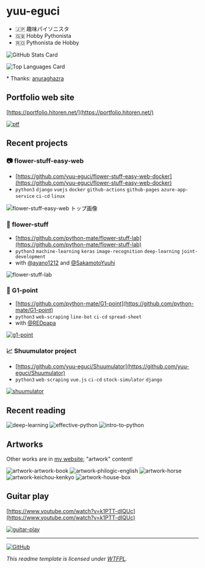 yuu-eguci
===

- 🇯🇵 趣味パイソニスタ
- 🇬🇧 Hobby Pythonista
- 🇷🇴 Pythonista de Hobby

![GitHub Stats Card](https://github-readme-stats.vercel.app/api?username=yuu-eguci&show_icons=true&theme=vue-dark&count_private=true)

![Top Languages Card](https://github-readme-stats.vercel.app/api/top-langs/?username=yuu-eguci&show_icons=true&theme=vue-dark&hide=Jupyter%20Notebook,CSS)

\* Thanks: [anuraghazra](https://github.com/anuraghazra/github-readme-stats)

## Portfolio web site

[https://portfolio.hitoren.net/](https://portfolio.hitoren.net/)

[![ptf](assets/ptf-header.jpg)](https://portfolio.hitoren.net/)

## Recent projects

### 📷 flower-stuff-easy-web

- [https://github.com/yuu-eguci/flower-stuff-easy-web-docker](https://github.com/yuu-eguci/flower-stuff-easy-web-docker)
- `python3` `django` `vuejs` `docker` `github-actions` `github-pages` `azure-app-service` `ci-cd` `linux`

![flower-stuff-easy-web トップ画像](https://user-images.githubusercontent.com/28250432/137093980-3fdaa06d-7bde-4d89-b65b-de49a2a0fe01.png)

### 🌻 flower-stuff

- [https://github.com/python-mate/flower-stuff-lab](https://github.com/python-mate/flower-stuff-lab)
- `python3` `machine-learning` `keras` `image-recognition` `deep-learning` `joint-development`
- with [@ayano1212](https://github.com/ayano1212) and [@SakamotoYuuhi](https://github.com/SakamotoYuuhi)

![flower-stuff-lab](https://user-images.githubusercontent.com/28250432/126898350-ff528452-826d-4e87-b0e5-fd2e38b923a1.png)

### 🏇 G1-point

- [https://github.com/python-mate/G1-point](https://github.com/python-mate/G1-point)
- `python3` `web-scraping` `line-bot` `ci-cd` `spread-sheet`
- with [@REDpapa](https://github.com/REDpapa)

[![g1-point](assets/g1-point.jpg)](https://github.com/python-mate/G1-point)

### 📈 Shuumulator project

- [https://github.com/yuu-eguci/Shuumulator](https://github.com/yuu-eguci/Shuumulator)
- `python3` `web-scraping` `vue.js` `ci-cd` `stock-simulator` `django`

[![shuumulator](assets/shuumulator.jpg)](https://github.com/yuu-eguci/Shuumulator)

## Recent reading

![deep-learning](assets/thumbnail-deep-learning.jpg) ![effective-python](assets/thumbnail-effective-python.jpg) ![intro-to-python](assets/thumbnail-intro-to-python.jpg)

## Artworks

Other works are in [my website](https://portfolio.hitoren.net/); "artwork" content!

![artwork-artwork-book](assets/artwork-artwork-book.jpg) ![artwork-philogic-english](assets/artwork-philogic-english.jpg) ![artwork-horse](assets/artwork-horse.jpg) ![artwork-keichou-kenkyo](assets/artwork-keichou-kenkyo.jpg) ![artwork-house-box](assets/artwork-house-box.jpg)

## Guitar play

[https://www.youtube.com/watch?v=k1PTT-dIQUc](https://www.youtube.com/watch?v=k1PTT-dIQUc)

[![guitar-play](assets/guitar-play.jpg)](https://www.youtube.com/watch?v=k1PTT-dIQUc)

---

[![GitHub](https://img.shields.io/github/license/yuu-eguci/yuu-eguci?style=for-the-badge)](https://github.com/yuu-eguci/yuu-eguci/blob/master/LICENSE)

_This readme template is licensed under [WTFPL](http://www.wtfpl.net/)._
